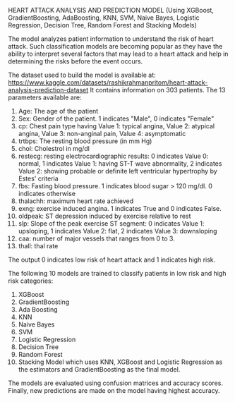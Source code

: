 HEART ATTACK ANALYSIS AND PREDICTION MODEL (Using XGBoost, GradientBoosting, AdaBoosting, KNN, SVM, Naive Bayes, Logistic Regression, Decision Tree, Random Forest and Stacking Models)

The model analyzes patient information to understand the risk of heart attack. Such classification models are becoming popular as they have the ability to interpret several factors that may lead to a heart attack and help in determining the risks before the event occurs. 

The dataset used to build the model is available at: https://www.kaggle.com/datasets/rashikrahmanpritom/heart-attack-analysis-prediction-dataset 
It contains information on 303 patients. The 13 parameters available are:
1. Age: The age of the patient
2. Sex: Gender of the patient. 1 indicates "Male", 0 indicates "Female"
3. cp: Chest pain type having Value 1: typical angina, Value 2: atypical angina, Value 3: non-anginal pain, Value 4: asymptomatic
4. trtbps: The resting blood pressure (in mm Hg)
5. chol: Cholestrol in mg/dl
6. restecg: resting electrocardiographic results: 0 indicates Value 0: normal, 1 indicates Value 1: having ST-T wave abnormality, 2 indicates Value 2: showing probable or definite left ventricular hypertrophy by Estes' criteria
7. fbs: Fasting blood pressure. 1 indicates blood sugar > 120 mg/dl. 0 indicates otherwise
8. thalachh: maximum heart rate achieved
9. exng: exercise induced angina. 1 indicates True and 0 indicates False.
10. oldpeak: ST depression induced by exercise relative to rest
11. slp: Slope of the peak exercise ST segment: 0 indicates Value 1: upsloping, 1 indicates Value 2: flat, 2 indicates Value 3: downsloping
12. caa: number of major vessels that ranges from 0 to 3.
13. thall: thal rate

The output 0 indicates low risk of heart attack and 1 indicates high risk. 

The following 10 models are trained to classify patients in low risk and high risk categories: 
1. XGBoost 
2. GradientBoosting
3. Ada Boosting 
4. KNN 
5. Naive Bayes 
6. SVM 
7. Logistic Regression 
8. Decision Tree 
9. Random Forest 
10. Stacking Model which uses KNN, XGBoost and Logistic Regression as the estimators and GradientBoosting as the final model.

The models are evaluated using confusion matrices and accuracy scores. 
Finally, new predictions are made on the model having highest accuracy. 
